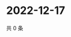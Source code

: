 # 2022-12-17

共 0 条

<!-- BEGIN WEIBO -->
<!-- 最后更新时间 Sat Dec 17 2022 13:11:57 GMT+0800 (China Standard Time) -->

<!-- END WEIBO -->
